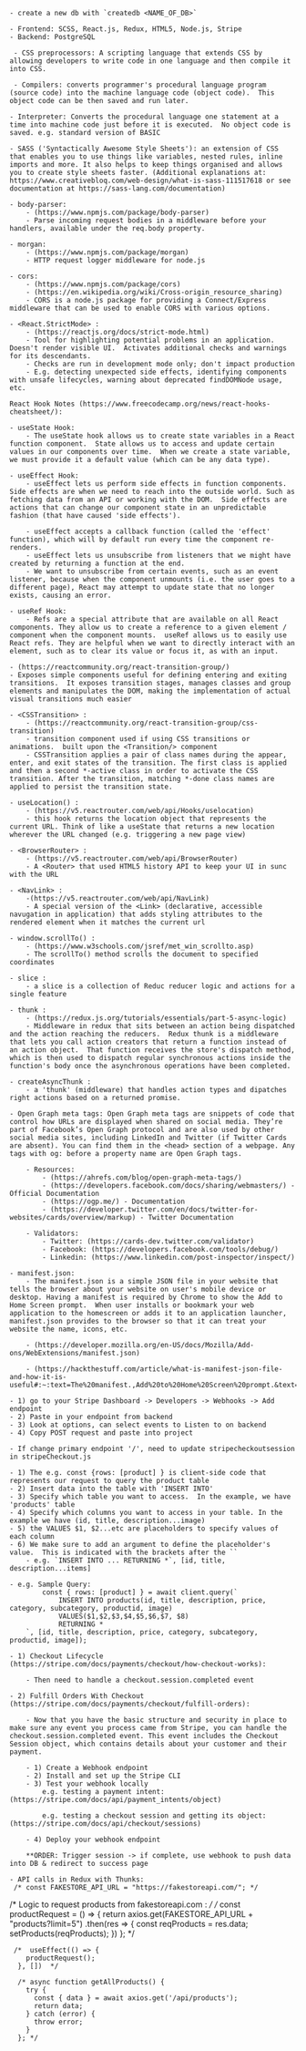 <!-- For Notes within the build: -->
    - create a new db with `createdb <NAME_OF_DB>`

<!-- Stack: -->
    - Frontend: SCSS, React.js, Redux, HTML5, Node.js, Stripe
    - Backend: PostgreSQL

<!-- CSS Preprocessors: -->
     - CSS preprocessors: A scripting language that extends CSS by allowing developers to write code in one language and then compile it into CSS.

     - Compilers: converts programmer's procedural language program (source code) into the machine language code (object code).  This object code can be then saved and run later.
    
    - Interpreter: Converts the procedural language one statement at a time into machine code just before it is executed.  No object code is saved. e.g. standard version of BASIC

    - SASS ('Syntactically Awesome Style Sheets'): an extension of CSS that enables you to use things like variables, nested rules, inline imports and more. It also helps to keep things organised and allows you to create style sheets faster. (Additional explanations at: https://www.creativebloq.com/web-design/what-is-sass-111517618 or see documentation at https://sass-lang.com/documentation)

<!-- Middleware: -->
    - body-parser:
        - (https://www.npmjs.com/package/body-parser)
        - Parse incoming request bodies in a middleware before your handlers, available under the req.body property.

    - morgan:
        - (https://www.npmjs.com/package/morgan)
        - HTTP request logger middleware for node.js

    - cors:
        - (https://www.npmjs.com/package/cors)
        - (https://en.wikipedia.org/wiki/Cross-origin_resource_sharing)
        - CORS is a node.js package for providing a Connect/Express middleware that can be used to enable CORS with various options.

<!-- React: -->
    - <React.StrictMode> : 
        - (https://reactjs.org/docs/strict-mode.html)
        - Tool for highlighting potential problems in an application.  Doesn't render visible UI.  Activates additional checks and warnings for its descendants.
        - Checks are run in development mode only; don't impact production
        - E.g. detecting unexpected side effects, identifying components with unsafe lifecycles, warning about deprecated findDOMNode usage, etc.

    React Hook Notes (https://www.freecodecamp.org/news/react-hooks-cheatsheet/):

    - useState Hook:
        - The useState hook allows us to create state variables in a React function component.  State allows us to access and update certain values in our components over time.  When we create a state variable, we must provide it a default value (which can be any data type).

    - useEffect Hook:
        - useEffect lets us perform side effects in function components.  Side effects are when we need to reach into the outside world. Such as fetching data from an API or working with the DOM.  Side effects are actions that can change our component state in an unpredictable fashion (that have caused 'side effects').

        - useEffect accepts a callback function (called the 'effect' function), which will by default run every time the component re-renders.
        - useEffect lets us unsubscribe from listeners that we might have created by returning a function at the end.
        - We want to unsubscribe from certain events, such as an event listener, because when the component unmounts (i.e. the user goes to a different page), React may attempt to update state that no longer exists, causing an error.

    - useRef Hook:
        - Refs are a special attribute that are available on all React components. They allow us to create a reference to a given element / component when the component mounts.  useRef allows us to easily use React refs. They are helpful when we want to directly interact with an element, such as to clear its value or focus it, as with an input.

<!-- react-transition-group: -->
    - (https://reactcommunity.org/react-transition-group/)
    - Exposes simple components useful for defining entering and exiting transitions.  It exposes transition stages, manages classes and group elements and manipulates the DOM, making the implementation of actual visual transitions much easier

    - <CSSTransition> :
        - (https://reactcommunity.org/react-transition-group/css-transition)
        - transition component used if using CSS transitions or animations.  built upon the <Transition/> component
        - CSSTransition applies a pair of class names during the appear, enter, and exit states of the transition. The first class is applied and then a second *-active class in order to activate the CSS transition. After the transition, matching *-done class names are applied to persist the transition state.

<!-- react-router-dom: -->
    - useLocation() :
        - (https://v5.reactrouter.com/web/api/Hooks/uselocation)
        - this hook returns the location object that represents the current URL. Think of like a useState that returns a new location wherever the URL changed (e.g. triggering a new page view)

    - <BrowserRouter> :
        - (https://v5.reactrouter.com/web/api/BrowserRouter)
        - A <Router> that used HTML5 history API to keep your UI in sunc with the URL

    - <NavLink> : 
        -(https://v5.reactrouter.com/web/api/NavLink)
        - A special version of the <Link> (declarative, accessible navugation in application) that adds styling attributes to the rendered element when it matches the current url


<!-- DOM methods: -->
    - window.scrollTo() :
        - (https://www.w3schools.com/jsref/met_win_scrollto.asp)
        - The scrollTo() method scrolls the document to specified coordinates


<!-- Redux: -->
    - slice :
        - a slice is a collection of Reduc reducer logic and actions for a single feature

    - thunk :
        - (https://redux.js.org/tutorials/essentials/part-5-async-logic)
        - Middleware in redux that sits between an action being dispatched and the action reaching the reducers.  Redux thunk is a middleware that lets you call action creators that return a function instead of an action object.  That function receives the store's dispatch method, which is then used to dispatch regular synchronous actions inside the function's body once the asynchronous operations have been completed.

    - createAsyncThunk :
        - a 'thunk' (middleware) that handles action types and dipatches right actions based on a returned promise.

<!-- Open Graph Protocol: -->
    - Open Graph meta tags: Open Graph meta tags are snippets of code that control how URLs are displayed when shared on social media. They’re part of Facebook’s Open Graph protocol and are also used by other social media sites, including LinkedIn and Twitter (if Twitter Cards are absent). You can find them in the <head> section of a webpage. Any tags with og: before a property name are Open Graph tags.

        - Resources:
            - (https://ahrefs.com/blog/open-graph-meta-tags/)
            - (https://developers.facebook.com/docs/sharing/webmasters/) - Official Documentation
            - (https://ogp.me/) - Documentation
            - (https://developer.twitter.com/en/docs/twitter-for-websites/cards/overview/markup) - Twitter Documentation
        
        - Validators:
            - Twitter: (https://cards-dev.twitter.com/validator)
            - Facebook: (https://developers.facebook.com/tools/debug/)
            - Linkedin: (https://www.linkedin.com/post-inspector/inspect/)

<!-- Manifest.json: -->
    - manifest.json:
        - The manifest.json is a simple JSON file in your website that tells the browser about your website on user's mobile device or desktop. Having a manifest is required by Chrome to show the Add to Home Screen prompt.  When user installs or bookmark your web application to the homescreen or adds it to an application launcher, manifest.json provides to the browser so that it can treat your website the name, icons, etc.

        - (https://developer.mozilla.org/en-US/docs/Mozilla/Add-ons/WebExtensions/manifest.json)

        - (https://hackthestuff.com/article/what-is-manifest-json-file-and-how-it-is-useful#:~:text=The%20manifest.,Add%20to%20Home%20Screen%20prompt.&text=json%20provides%20to%20the%20browser,the%20name%2C%20icons%2C%20etc.)

<!-- WebHook Process For Deployed Apps (Stripe) -->
    - 1) go to your Stripe Dashboard -> Developers -> Webhooks -> Add endpoint
    - 2) Paste in your endpoint from backend
    - 3) Look at options, can select events to Listen to on backend
    - 4) Copy POST request and paste into project

<!-- WebHook Process For Local Environments using Striple CLI  (https://github.com/stripe/stripe-cli) -->



<!-- API  -->
    - If change primary endpoint '/', need to update stripecheckoutsession in stripeCheckout.js

<!-- SQL QUERIES in DB ADAPTERS -->
    - 1) The e.g. const {rows: [product] } is client-side code that represents our request to query the product table
    - 2) Insert data into the table with 'INSERT INTO'
    - 3) Specify which table you want to access.  In the example, we have 'products' table
    - 4) Specify which columns you want to access in your table. In the example we have (id, title, description...image)
    - 5) the VALUES $1, $2...etc are placeholders to specify values of each column
    - 6) We make sure to add an argument to define the placeholder's value.  This is indicated with the brackets after the ``
        - e.g. `INSERT INTO ... RETURNING *`, [id, title, description...items]

    - e.g. Sample Query:
            const { rows: [product] } = await client.query(`
                INSERT INTO products(id, title, description, price, category, subcategory, productid, image)
                VALUES($1,$2,$3,$4,$5,$6,$7, $8)
                RETURNING *
        `, [id, title, description, price, category, subcategory, productid, image]);


<!-- Stripe API LifeCycles & DOCS: -->
    - 1) Checkout Lifecycle (https://stripe.com/docs/payments/checkout/how-checkout-works):

        - Then need to handle a checkout.session.completed event

    - 2) Fulfill Orders With Checkout (https://stripe.com/docs/payments/checkout/fulfill-orders):

        - Now that you have the basic structure and security in place to make sure any event you process came from Stripe, you can handle the checkout.session.completed event. This event includes the Checkout Session object, which contains details about your customer and their payment.

        - 1) Create a Webhook endpoint
        - 2) Install and set up the Stripe CLI
        - 3) Test your webhook locally
            e.g. testing a payment intent: (https://stripe.com/docs/api/payment_intents/object)

            e.g. testing a checkout session and getting its object: (https://stripe.com/docs/api/checkout/sessions)

        - 4) Deploy your webhook endpoint

        **ORDER: Trigger session -> if complete, use webhook to push data into DB & redirect to success page

<!-- Unused code: -->
    - API calls in Redux with Thunks:
     /* const FAKESTORE_API_URL = "https://fakestoreapi.com/"; */

  /* Logic to request products from fakestoreapi.com : */
      /* const productRequest = () => {
          return axios.get(FAKESTORE_API_URL + "products?limit=5")
          .then(res => {
            const reqProducts = res.data;
            setProducts(reqProducts);
          })
      }; */

     /*  useEffect(() => {
        productRequest();
      }, [])  */

      /* async function getAllProducts() {
        try {
          const { data } = await axios.get('/api/products');
          return data;
        } catch (error) {
          throw error;
        }
      }; */